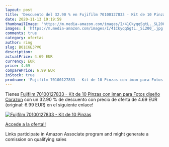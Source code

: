 ```yaml
---
layout: post
title: 'Descuento del 32.90 % en Fujifilm 70100127833 - Kit de 10 Pinzas '
date: 2020-11-13 19:19:59
thumbnailImage: 'https://m.media-amazon.com/images/I/41CkyqqSgtL._SL200_.jpg'
images: [ 'https://m.media-amazon.com/images/I/41CkyqqSgtL._SL200_.jpg' ]
comments: true
category: ofertas
author: ring
slug: B01CKE3PVO
description:
actualPrice: 4.69 EUR
currency: EUR
price: 4.69
comparePrice: 6.99 EUR
inStock: true
prodname: 'Fujifilm 70100127833 - Kit de 10 Pinzas con iman para Fotos  diseño Corazon'
---
```


Tienes [Fujifilm 70100127833 - Kit de 10 Pinzas con iman para Fotos  diseño Corazon](https://www.amazon.es/dp/B01CKE3PVO/?tag=tolees-21) con un 32.90 % de descuento con precio de oferta de 4.69 EUR (original: 6.99 EUR) en el siguiente enlace!

[![Fujifilm 70100127833 - Kit de 10 Pinzas ](https://m.media-amazon.com/images/I/41CkyqqSgtL._SL200_.jpg)](https://www.amazon.es/dp/B01CKE3PVO/?tag=tolees-21)

[Accede a la oferta!!](https://www.amazon.es/dp/B01CKE3PVO/?tag=tolees-21)

Links participate in Amazon Associate program and might generate a comission on qualifying sales



